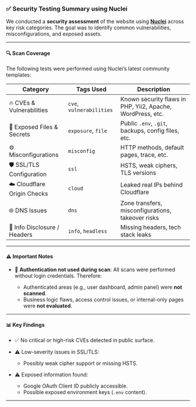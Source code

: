 ### ✅ **Security Testing Summary using Nuclei**

We conducted a **security assessment** of the website using [**Nuclei**](https://github.com/projectdiscovery/nuclei) across key risk categories. The goal was to identify common vulnerabilities, misconfigurations, and exposed assets.

---

#### 🔍 **Scan Coverage**

The following tests were performed using Nuclei’s latest community templates:

| Category                     | Tags Used                | Description                                                |
| ---------------------------- | ------------------------ | ---------------------------------------------------------- |
| 🔥 CVEs & Vulnerabilities    | `cve`, `vulnerabilities` | Known security flaws in PHP, Yii2, Apache, WordPress, etc. |
| 📁 Exposed Files & Secrets   | `exposure`, `file`       | Public `.env`, `.git`, backups, config files, etc.         |
| ⚙️ Misconfigurations         | `misconfig`              | HTTP methods, default pages, trace, etc.                   |
| 🛡 SSL/TLS Configuration     | `ssl`                    | HSTS, weak ciphers, TLS versions                           |
| ☁️ Cloudflare Origin Checks  | `cloud`                  | Leaked real IPs behind Cloudflare                          |
| 🌐 DNS Issues                | `dns`                    | Zone transfers, misconfigurations, takeover risks          |
| 🧠 Info Disclosure / Headers | `info`, `headless`       | Missing headers, tech stack leaks                          |

---

#### ⚠️ **Important Notes**

* 🔐 **Authentication not used during scan**:
  All scans were performed without login credentials. Therefore:

  * Authenticated areas (e.g., user dashboard, admin panel) were **not scanned**.
  * Business logic flaws, access control issues, or internal-only pages were **not evaluated**.

---

#### 📊 **Key Findings**

* ✅ No critical or high-risk CVEs detected in public surface.
* ⚠️ Low-severity issues in SSL/TLS:

  * Possibly weak cipher support or missing HSTS.
* ⚠️ Exposed information found:

  * Google OAuth Client ID publicly accessible.
  * Possible exposed environment keys (`.env` content).

---
